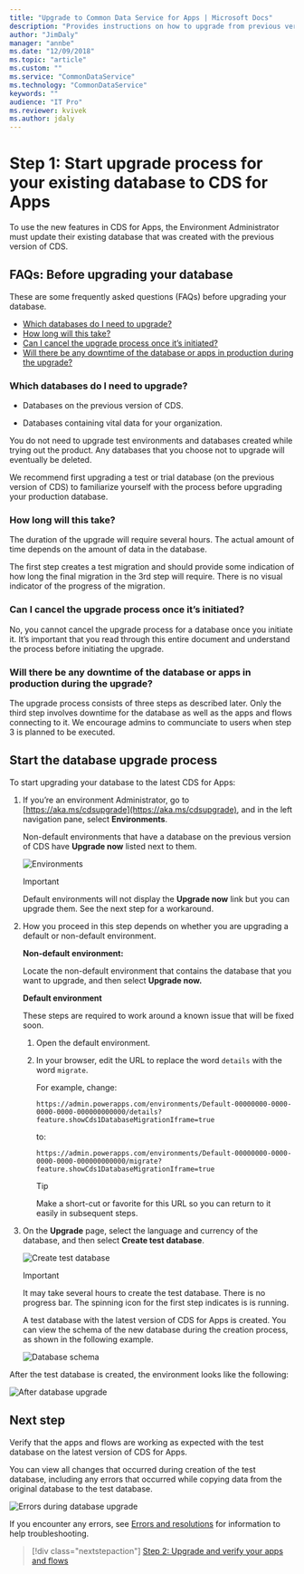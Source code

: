 ```yaml
---
title: "Upgrade to Common Data Service for Apps | Microsoft Docs"
description: "Provides instructions on how to upgrade from previous version of Common Data Service to CDS for Apps"
author: "JimDaly"
manager: "annbe"
ms.date: "12/09/2018"
ms.topic: "article"
ms.custom: ""
ms.service: "CommonDataService"
ms.technology: "CommonDataService"
keywords: ""
audience: "IT Pro"
ms.reviewer: kvivek
ms.author: jdaly
---
```


# Step 1: Start upgrade process for your existing database to CDS for Apps

To use the new features in CDS for Apps, the Environment Administrator must
update their existing database that was created with the previous version of
CDS. 

## FAQs: Before upgrading your database 

These are some frequently asked questions (FAQs) before upgrading your database.

- [Which databases do I need to upgrade?](#which-databases-do-i-need-to-upgrade)
- [How long will this take?](#how-long-will-this-take)
- [Can I cancel the upgrade process once it’s initiated?](#can-i-cancel-the-upgrade-process-once-its-initiated)
- [Will there be any downtime of the database or apps in production during the upgrade?](#will-there-be-any-downtime-of-the-database-or-apps-in-production-during-the-upgrade-process)

### Which databases do I need to upgrade? 

-   Databases on the previous version of CDS. 

-   Databases containing vital data for your organization. 

You do not need to upgrade test environments and databases created while trying
out the product. Any databases that you choose not to upgrade will eventually be
deleted. 

We recommend first upgrading a test or trial database (on the previous version
of CDS) to familiarize yourself with the process before upgrading your
production database. 

### How long will this take?

The duration of the upgrade will require several hours. The actual amount of time depends on the amount of data in the database.

The first step creates a test migration and should provide some indication of how long the final migration in the 3rd step will require. There is no visual indicator of the progress of the migration.


### Can I cancel the upgrade process once it’s initiated? 

No, you cannot cancel the upgrade process for a database once you initiate it.
It’s important that you read through this entire document and understand the
process before initiating the upgrade. 

### Will there be any downtime of the database or apps in production during the upgrade? 

The upgrade process consists of three steps as described later. Only the third
step involves downtime for the database as well as the apps and flows connecting
to it. We encourage admins to communciate to users when step 3 is planned to be executed. 

## Start the database upgrade process

To start upgrading your database to the latest CDS for Apps: 

<!-- 1.  If you’re an environment Administrator, go to the [PowerApps admin
    center](https://admin.powerapps.com/), and in the left navigation pane,
    select **Environments**. 

    Environments that have a database on the previous version of CDS have **Upgrade now** listed next to them. 

    ![Environments](media/environments.png) -->

1.  If you’re an environment Administrator, 
    go to [https://aka.ms/cdsupgrade](https://aka.ms/cdsupgrade), 
    and in the left navigation pane, select **Environments**. 

    Non-default environments that have a database on the previous version of CDS have **Upgrade now** listed next to them. 

    ![Environments](media/environments.png)

    > [!IMPORTANT]
    > Default environments will not display the **Upgrade now** link but you can upgrade them. See the next step for a workaround.

2.  How you proceed in this step depends on whether you are upgrading a default or non-default environment.
    
    **Non-default environment:**

    Locate the non-default environment that contains the database that you want to upgrade, and then select **Upgrade now.** 

    **Default environment**

    These steps are required to work around a known issue that will be fixed soon.
    
    1. Open the default environment.
    1. In your browser, edit the URL to replace the word `details` with the word `migrate`.
        
        For example, change:
        
        `https://admin.powerapps.com/environments/Default-00000000-0000-0000-0000-000000000000/details?feature.showCds1DatabaseMigrationIframe=true` 
        
        to:
        
        `https://admin.powerapps.com/environments/Default-00000000-0000-0000-0000-000000000000/migrate?feature.showCds1DatabaseMigrationIframe=true`
        
        > [!TIP]
        > Make a short-cut or favorite for this URL so you can return to it easily in subsequent steps.

3.  On the **Upgrade** page, select the language and currency of the database,
    and then select **Create test database**.  

    ![Create test database](media/create-test-database.png)

    > [!IMPORTANT]
    > It may take several hours to create the test database. There is no progress bar. The spinning icon for the first step indicates is is running.

    A test database with the latest version of CDS for Apps is created. You can view the schema of the new database during the creation process, as shown in the following example. 

    ![Database schema](media/db-schema.png)

After the test database is created, the environment looks like the following:  

![After database upgrade](media/after-db-upgrade.png)

## Next step

Verify that the apps and flows are working as expected with the test database on
the latest version of CDS for Apps. 

You can view all changes that occurred during creation of the test database, including any errors that occurred while copying data from the original database to the test database.  

![Errors during database upgrade](media/error-db-upgrade.png)

If you encounter any errors, see [Errors and resolutions](errors-resolutions.md) for information to help troubleshooting.

> [!div class="nextstepaction"]
> [Step 2: Upgrade and verify your apps and flows](upgrade-verify-apps-flows.md)
